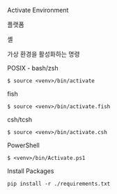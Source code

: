 Activate Environment

플랫폼

셸

가상 환경을 활성화하는 명령

POSIX - bash/zsh
```
$ source <venv>/bin/activate
```

fish
```
$ source <venv>/bin/activate.fish
```

csh/tcsh
```
$ source <venv>/bin/activate.csh
```

PowerShell
```
$ <venv>/bin/Activate.ps1
```

Install Packages
```
pip install -r ./requirements.txt
```